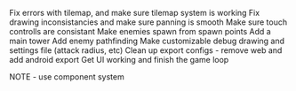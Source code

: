 Fix errors with tilemap, and make sure tilemap system is working
Fix drawing inconsistancies and make sure panning is smooth
Make sure touch controlls are consistant 
Make enemies spawn from spawn points
Add a main tower
Add enemy pathfinding
Make customizable debug drawing and settings file (attack radius, etc)
Clean up export configs - remove web and add android export
Get UI working and finish the game loop
 

NOTE - use component system